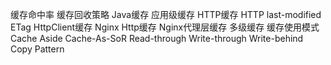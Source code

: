 缓存命中率
缓存回收策略
Java缓存
应用级缓存
HTTP缓存
    HTTP
        last-modified
        ETag
    HttpClient缓存
    Nginx Http缓存
    Nginx代理层缓存
多级缓存
缓存使用模式
    Cache Aside
    Cache-As-SoR
    Read-through
    Write-through
    Write-behind
    Copy Pattern